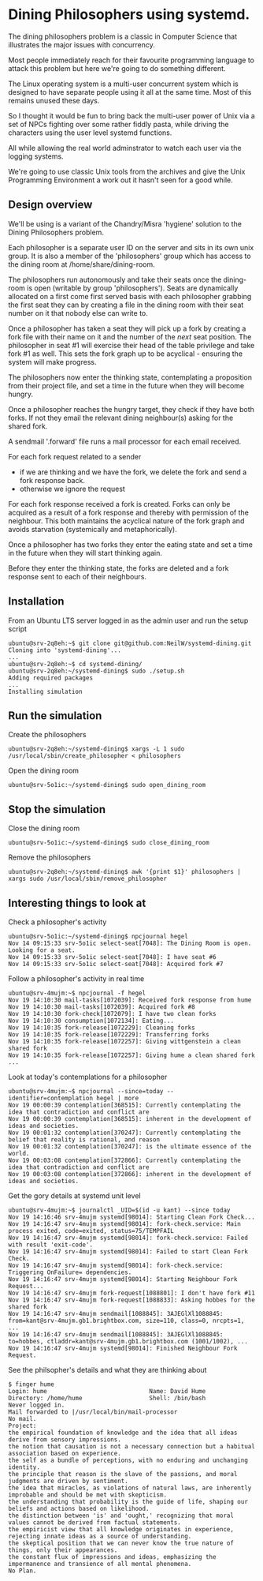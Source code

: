 # Dining Philosophers using systemd.

The dining philosophers problem is a classic in Computer Science that
illustrates the major issues with concurrency.

Most people immediately reach for their favourite programming language
to attack this problem but here we're going to do something different.

The Linux operating system is a multi-user concurrent system which is
designed to have separate people using it all at the same time. Most of
this remains unused these days.

So I thought it would be fun to bring back the multi-user power of Unix
via a set of NPCs fighting over some rather fiddly pasta, while driving
the characters using the user level systemd functions.

All while allowing the real world adminstrator to watch each user via
the logging systems.

We're going to use classic Unix tools from the archives and give the
Unix Programming Environment a work out it hasn't seen for a good while.

## Design overview

We'll be using is a variant of the Chandry/Misra 'hygiene' solution to
the Dining Philosophers problem.

Each philosopher is a separate user ID on the server and sits in its
own unix group. It is also a member of the 'philosophers' group which
has access to the dining room at /home/share/dining-room.

The philosophers run autonomously and take their seats once the
dining-room is open (writable by group 'philosophers'). Seats are
dynamically allocated on a first come first served basis with each
philosopher grabbing the first seat they can by creating a file in the
dining room with their seat number on it that nobody else can write to.

Once a philosopher has taken a seat they will pick up a fork by creating
a fork file with their name on it and the number of the *next* seat
position. The philosopher in seat #1 will exercise their head of the
table privilege and take fork #1 as well. This sets the fork graph up to be
acyclical - ensuring the system will make progress.

The philosophers now enter the thinking state, contemplating a proposition
from their project file, and set a time in the future when they will
become hungry.

Once a philosopher reaches the hungry target, they check if they have both forks. If not
they email the relevant dining neighbour(s) asking for the shared fork. 

A sendmail '.forward' file runs a mail processor for each email received.

For each fork request related to a sender
- if we are thinking and we have the fork, we delete the fork and send a fork response back.
- otherwise we ignore the request

For each fork response received a fork is created. Forks can only be
acquired as a result of a fork response and thereby with permission
of the neighbour. This both maintains the acyclical nature of the fork
graph and avoids starvation (systemically and metaphorically). 

Once a philosopher has two forks they enter the eating state and
set a time in the future when they will start thinking again.

Before they enter the thinking state, the forks are deleted and a fork response sent
to each of their neighbours.

## Installation

From an Ubuntu LTS server logged in as the admin user and run the setup script

    ubuntu@srv-2q8eh:~$ git clone git@github.com:NeilW/systemd-dining.git
    Cloning into 'systemd-dining'...
    ...
    ubuntu@srv-2q8eh:~$ cd systemd-dining/
    ubuntu@srv-2q8eh:~/systemd-dining$ sudo ./setup.sh
    Adding required packages
    ...
    Installing simulation

## Run the simulation

Create the philosophers

    ubuntu@srv-2q8eh:~/systemd-dining$ xargs -L 1 sudo /usr/local/sbin/create_philosopher < philosophers

Open the dining room

    ubuntu@srv-5o1ic:~/systemd-dining$ sudo open_dining_room

## Stop the simulation

Close the dining room

    ubuntu@srv-5o1ic:~/systemd-dining$ sudo close_dining_room

Remove the philosophers

    ubuntu@srv-2q8eh:~/systemd-dining$ awk '{print $1}' philosophers | xargs sudo /usr/local/sbin/remove_philosopher

## Interesting things to look at

Check a philosopher's activity

    ubuntu@srv-5o1ic:~/systemd-dining$ npcjournal hegel
    Nov 14 09:15:33 srv-5o1ic select-seat[7048]: The Dining Room is open. Looking for a seat.
    Nov 14 09:15:33 srv-5o1ic select-seat[7048]: I have seat #6
    Nov 14 09:15:33 srv-5o1ic select-seat[7048]: Acquired fork #7

Follow a philosopher's activity in real time

    ubuntu@srv-4mujm:~$ npcjournal -f hegel
    Nov 19 14:10:30 mail-tasks[1072039]: Received fork response from hume
    Nov 19 14:10:30 mail-tasks[1072039]: Acquired fork #8
    Nov 19 14:10:30 fork-check[1072079]: I have two clean forks
    Nov 19 14:10:30 consumption[1072134]: Eating...
    Nov 19 14:10:35 fork-release[1072229]: Cleaning forks
    Nov 19 14:10:35 fork-release[1072229]: Transferring forks
    Nov 19 14:10:35 fork-release[1072257]: Giving wittgenstein a clean shared fork
    Nov 19 14:10:35 fork-release[1072257]: Giving hume a clean shared fork
    ...
    
Look at today's contemplations for a philosopher

    ubuntu@srv-4mujm:~$ npcjournal --since=today --identifier=contemplation hegel | more
    Nov 19 00:00:39 contemplation[368515]: Currently contemplating the idea that contradiction and conflict are
    Nov 19 00:00:39 contemplation[368515]: inherent in the development of ideas and societies.
    Nov 19 00:01:32 contemplation[370247]: Currently contemplating the belief that reality is rational, and reason
    Nov 19 00:01:32 contemplation[370247]: is the ultimate essence of the world.
    Nov 19 00:03:08 contemplation[372866]: Currently contemplating the idea that contradiction and conflict are
    Nov 19 00:03:08 contemplation[372866]: inherent in the development of ideas and societies.

Get the gory details at systemd unit level

    ubuntu@srv-4mujm:~$ journalctl _UID=$(id -u kant) --since today
    Nov 19 14:16:46 srv-4mujm systemd[98014]: Starting Clean Fork Check...
    Nov 19 14:16:47 srv-4mujm systemd[98014]: fork-check.service: Main process exited, code=exited, status=75/TEMPFAIL
    Nov 19 14:16:47 srv-4mujm systemd[98014]: fork-check.service: Failed with result 'exit-code'.
    Nov 19 14:16:47 srv-4mujm systemd[98014]: Failed to start Clean Fork Check.
    Nov 19 14:16:47 srv-4mujm systemd[98014]: fork-check.service: Triggering OnFailure= dependencies.
    Nov 19 14:16:47 srv-4mujm systemd[98014]: Starting Neighbour Fork Request...
    Nov 19 14:16:47 srv-4mujm fork-request[1088801]: I don't have fork #11
    Nov 19 14:16:47 srv-4mujm fork-request[1088833]: Asking hobbes for the shared fork
    Nov 19 14:16:47 srv-4mujm sendmail[1088845]: 3AJEGlXl1088845: from=kant@srv-4mujm.gb1.brightbox.com, size=110, class=0, nrcpts=1, ...
    Nov 19 14:16:47 srv-4mujm sendmail[1088845]: 3AJEGlXl1088845: to=hobbes, ctladdr=kant@srv-4mujm.gb1.brightbox.com (1001/1002), ...
    Nov 19 14:16:47 srv-4mujm systemd[98014]: Finished Neighbour Fork Request.

See the philsopher's details and what they are thinking about

    $ finger hume
    Login: hume           			        Name: David Hume
    Directory: /home/hume               	Shell: /bin/bash
    Never logged in.
    Mail forwarded to |/usr/local/bin/mail-processor
    No mail.
    Project:
    the empirical foundation of knowledge and the idea that all ideas derive from sensory impressions.
    the notion that causation is not a necessary connection but a habitual association based on experience.
    the self as a bundle of perceptions, with no enduring and unchanging identity.
    the principle that reason is the slave of the passions, and moral judgments are driven by sentiment.
    the idea that miracles, as violations of natural laws, are inherently improbable and should be met with skepticism.
    the understanding that probability is the guide of life, shaping our beliefs and actions based on likelihood.
    the distinction between 'is' and 'ought,' recognizing that moral values cannot be derived from factual statements.
    the empiricist view that all knowledge originates in experience, rejecting innate ideas as a source of understanding.
    the skeptical position that we can never know the true nature of things, only their appearances.
    the constant flux of impressions and ideas, emphasizing the impermanence and transience of all mental phenomena.
    No Plan.
